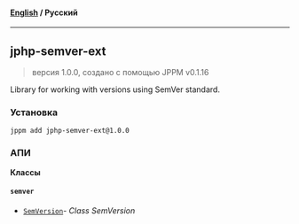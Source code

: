 #### [English](README.md) / **Русский**

---

## jphp-semver-ext
> версия 1.0.0, создано с помощью JPPM v0.1.16

Library for working with versions using SemVer standard.

### Установка
```
jppm add jphp-semver-ext@1.0.0
```

### АПИ
**Классы**

#### `semver`

- [`SemVersion`](https://github.com/jphp-compiler/jphp/blob/master/exts/jphp-semver-ext/api-docs/classes/semver/SemVersion.ru.md)- _Class SemVersion_